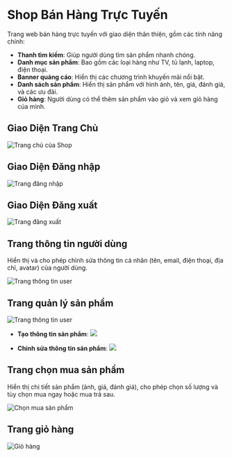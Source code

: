 # Shop Bán Hàng Trực Tuyến

Trang web bán hàng trực tuyến với giao diện thân thiện, gồm các tính năng chính:

- **Thanh tìm kiếm**: Giúp người dùng tìm sản phẩm nhanh chóng.
- **Danh mục sản phẩm**: Bao gồm các loại hàng như TV, tủ lạnh, laptop, điện thoại.
- **Banner quảng cáo**: Hiển thị các chương trình khuyến mãi nổi bật.
- **Danh sách sản phẩm**: Hiển thị sản phẩm với hình ảnh, tên, giá, đánh giá, và các ưu đãi.
- **Giỏ hàng**: Người dùng có thể thêm sản phẩm vào giỏ và xem giỏ hàng của mình.

## Giao Diện Trang Chủ

![Trang chủ của Shop](https://drive.google.com/uc?id=1xkMT0_1-b0DlkufFLXZx1WVErg19lki0)

## Giao Diện Đăng nhập

![Trang đăng nhập](https://drive.google.com/uc?id=174aY9vlBk-tWCTS6ZyDsnr9g11tzAjZI)


## Giao Diện Đăng xuất

![Trang đăng xuất](https://drive.google.com/uc?id=1_UGn0YOMPDgTl3lTj3jnG4Lxe1FgFBb0)

## Trang thông tin người dùng
Hiển thị và cho phép chỉnh sửa thông tin cá nhân (tên, email, điện thoại, địa chỉ, avatar) của người dùng.

![Trang thông tin user](https://drive.google.com/uc?id=1ACBr6dJiNYpEht3fIJUX2nM2xEQqh8BV)

## Trang quản lý sản phẩm

![Trang thông tin user](https://drive.google.com/uc?id=1rBEpPcxu9_iA100RGfXD60Z6-gEGCDfV)

- **Tạo thông tin sản phẩm**: 
![](https://drive.google.com/uc?id=1WiKkNGe7wTk5_9BY5THi7XP4IQPyF0bL)

- **Chỉnh sửa thông tin sản phẩm**:
![](https://drive.google.com/uc?id=1iCyqHb7VTGkGZ9S2hfkzatt0XTTUYWYo)

## Trang chọn mua sản phẩm
Hiển thị chi tiết sản phẩm (ảnh, giá, đánh giá), cho phép chọn số lượng và tùy chọn mua ngay hoặc mua trả sau.

![Chọn mua sản phẩm](https://drive.google.com/uc?id=1vI1FNGrCleD4PGBiJgC-X1iM9RzhPXqT)

## Trang giỏ hàng 

![Giỏ hàng](https://drive.google.com/uc?id=16co4KdRxcQyXDRFZdPc7eHfmL-gbvxNp)

